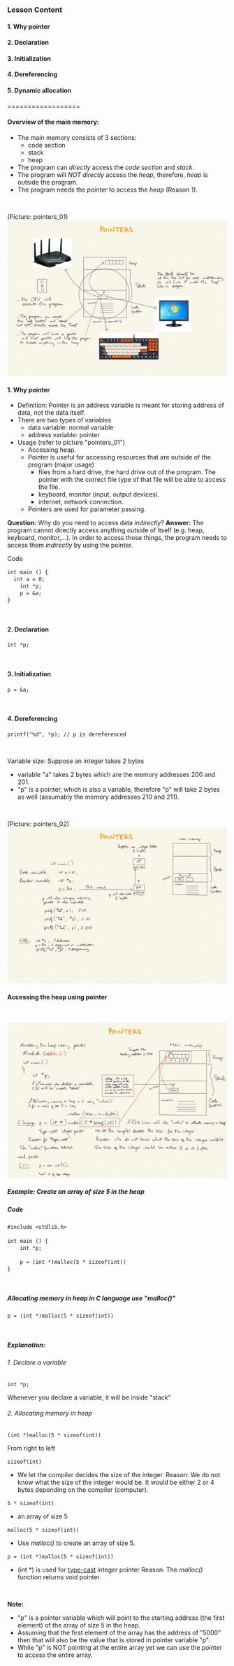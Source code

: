 ### Lesson Content
#### 1. Why pointer
#### 2. Declaration
#### 3. Initialization
#### 4. Dereferencing
#### 5. Dynamic allocation

==================

#### Overview of the main memory:
- The main memory consists of 3 sections:
    - code section
    - stack
    - heap
- The program can *directly* access the *code section* and *stack*.
- The program will *NOT directly* access the *heap*, therefore, *heap* is outside the program.
- The program needs the *pointer* to access the *heap* (Reason 1).
<br>

(Picture: pointers_01)<br>
<img alt="pointers_01" src="./pointers_01.JPG">

#### 1. Why pointer
- Definition: Pointer is an address variable is meant for storing address of data, not the data itself.
- There are two types of variables
    - data variable: normal variable
    - address variable: pointer
- Usage (refer to picture "pointers_01")
    - Accessing heap.
    - Pointer is useful for accessing resources that are outside of the program (major usage)
        - files from a hard drive, the hard drive out of the program. The pointer with the correct file type of that file will be able to access the file.
        - keyboard, monitor (input, output devices).
        - internet, network connection.
    - Pointers are used for parameter passing.


**Question:** Why do you need to access data *indirectly*?
**Answer:** The program cannot directly access anything outside of itself (e.g. heap, keyboard, monitor,...). In order to access those things, the program needs to access them *indirectly* by using the pointer.
<br>

Code

```
int main () {
  int a = 0;
	int *p;
	p = &a;
}
```
<br>

#### 2. Declaration
```
int *p;
```
<br>

#### 3. Initialization
```
p = &a;
```
<br>

#### 4. Dereferencing
```
printf("%d", *p); // p is dereferenced
```
<br>

Variable size: Suppose an integer takes 2 bytes
- variable "a" takes 2 bytes which are the memory addresses 200 and 201.
- "p" is a pointer, which is also a variable, therefore "p" will take 2 bytes as well (assumably the memory addresses 210 and 211).
<br>

(Picture: pointers_02)<br>
<img alt="pointers_02" src="./pointers_02.JPG">
<br>

#### Accessing the heap using pointer
<br>

<img alt="pointers_03" src="./pointers_03.JPG"><br>

##### Example: Create an array of size 5 in the heap

##### Code
```
#include <stdlib.h>

int main () {
	int *p;

	p = (int *)malloc(5 * sizeof(int))
}
```
<br>

##### Allocating memory in heap in C language use "malloc()"

```
p = (int *)malloc(5 * sizeof(int))
```
<br>

##### Explanation:

###### 1. Declare a variable
```
int *p;
```
Whenever you declare a variable, it will be inside "stack"
<br>

###### 2. Allocating memory in heap
```
(int *)malloc(5 * sizeof(int))
```
From right to left
```
sizeof(int)
```
- We let the compiler decides the size of the integer.
Reason: We do not know what the size of the integer would be. It would be either 2 or 4 bytes depending on the compiler (computer).
```
5 * sizeof(int)
```
- an array of size 5
```
malloc(5 * sizeof(int))
```
- Use *malloc()* to create an array of size 5.
```
p = (int *)malloc(5 * sizeof(int))
```
-  (int *) is used for <a href="https://www.geeksforgeeks.org/c-typecasting/">type-cast</a> integer pointer
Reason: The *malloc()* function returns void pointer.
<br>

**Note:**
- "p" is a pointer variable which will point to the starting address (the first element) of the array of size 5 in the heap.
- Assuming that the first element of the array has the address of "5000" then that will also be the value that is stored in pointer variable "p".
- While "p" is NOT pointing at the entire array yet we can use the pointer to access the entire array.